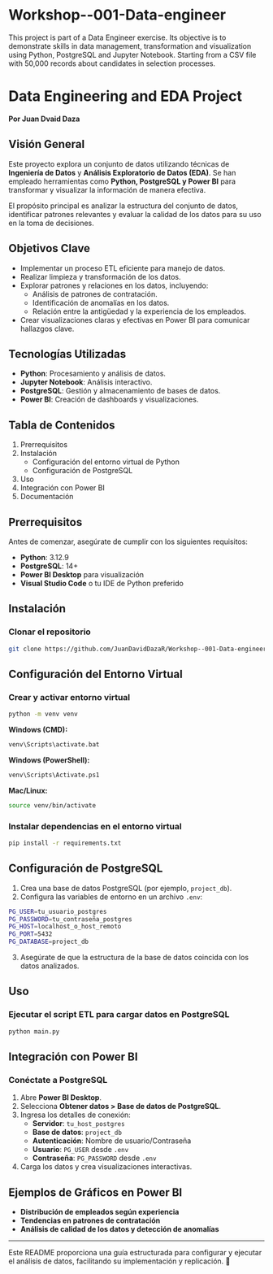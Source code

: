 # Workshop--001-Data-engineer
This project is part of a Data Engineer exercise. Its objective is to demonstrate skills in data management, transformation and visualization using Python, PostgreSQL and Jupyter Notebook.  Starting from a CSV file with 50,000 records about candidates in selection processes.

# Data Engineering and EDA Project

**Por Juan Dvaid Daza**

## Visión General
Este proyecto explora un conjunto de datos utilizando técnicas de **Ingeniería de Datos** y **Análisis Exploratorio de Datos (EDA)**. Se han empleado herramientas como **Python, PostgreSQL y Power BI** para transformar y visualizar la información de manera efectiva.

El propósito principal es analizar la estructura del conjunto de datos, identificar patrones relevantes y evaluar la calidad de los datos para su uso en la toma de decisiones.

## Objetivos Clave
- Implementar un proceso ETL eficiente para manejo de datos.
- Realizar limpieza y transformación de los datos.
- Explorar patrones y relaciones en los datos, incluyendo:
  - Análisis de patrones de contratación.
  - Identificación de anomalías en los datos.
  - Relación entre la antigüedad y la experiencia de los empleados.
- Crear visualizaciones claras y efectivas en Power BI para comunicar hallazgos clave.

## Tecnologías Utilizadas
- **Python**: Procesamiento y análisis de datos.
- **Jupyter Notebook**: Análisis interactivo.
- **PostgreSQL**: Gestión y almacenamiento de bases de datos.
- **Power BI**: Creación de dashboards y visualizaciones.

## Tabla de Contenidos
1. Prerrequisitos
2. Instalación
   - Configuración del entorno virtual de Python
   - Configuración de PostgreSQL
3. Uso
4. Integración con Power BI
5. Documentación

## Prerrequisitos
Antes de comenzar, asegúrate de cumplir con los siguientes requisitos:
- **Python**: 3.12.9
- **PostgreSQL**: 14+
- **Power BI Desktop** para visualización
- **Visual Studio Code** o tu IDE de Python preferido

## Instalación

### Clonar el repositorio
```sh
git clone https://github.com/JuanDavidDazaR/Workshop--001-Data-engineer.git
```
## Configuración del Entorno Virtual
### Crear y activar entorno virtual
```sh
python -m venv venv
```
**Windows (CMD):**
```sh
venv\Scripts\activate.bat
```
**Windows (PowerShell):**
```sh
venv\Scripts\Activate.ps1
```
**Mac/Linux:**
```sh
source venv/bin/activate
```
### Instalar dependencias en el entorno virtual
```sh
pip install -r requirements.txt
```

## Configuración de PostgreSQL
1. Crea una base de datos PostgreSQL (por ejemplo, `project_db`).
2. Configura las variables de entorno en un archivo `.env`:
```sh
PG_USER=tu_usuario_postgres
PG_PASSWORD=tu_contraseña_postgres
PG_HOST=localhost_o_host_remoto
PG_PORT=5432
PG_DATABASE=project_db
```
3. Asegúrate de que la estructura de la base de datos coincida con los datos analizados.

## Uso
### Ejecutar el script ETL para cargar datos en PostgreSQL
```sh
python main.py
```

## Integración con Power BI
### Conéctate a PostgreSQL
1. Abre **Power BI Desktop**.
2. Selecciona **Obtener datos > Base de datos de PostgreSQL**.
3. Ingresa los detalles de conexión:
   - **Servidor**: `tu_host_postgres`
   - **Base de datos**: `project_db`
   - **Autenticación**: Nombre de usuario/Contraseña
   - **Usuario**: `PG_USER` desde `.env`
   - **Contraseña**: `PG_PASSWORD` desde `.env`
4. Carga los datos y crea visualizaciones interactivas.

## Ejemplos de Gráficos en Power BI
- **Distribución de empleados según experiencia**
- **Tendencias en patrones de contratación**
- **Análisis de calidad de los datos y detección de anomalías**

---
Este README proporciona una guía estructurada para configurar y ejecutar el análisis de datos, facilitando su implementación y replicación. 🚀
